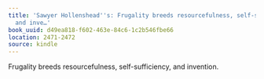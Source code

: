 ```yaml
---
title: 'Sawyer Hollenshead''s: Frugality breeds resourcefulness, self-sufficiency,
  and inve…'
book_uuid: d49ea818-f602-463e-84c6-1c2b546fbe66
location: 2471-2472
source: kindle
---
```


Frugality breeds resourcefulness, self-sufficiency, and invention.